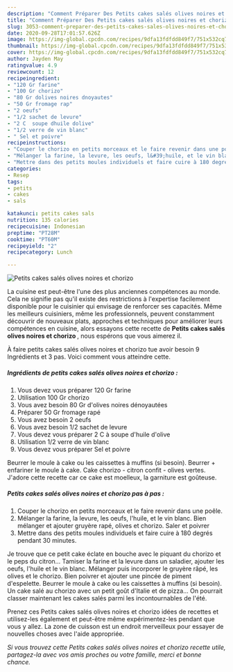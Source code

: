 ```yaml
---
description: "Comment Préparer Des Petits cakes salés olives noires et chorizo"
title: "Comment Préparer Des Petits cakes salés olives noires et chorizo"
slug: 3053-comment-preparer-des-petits-cakes-sales-olives-noires-et-chorizo
date: 2020-09-28T17:01:57.626Z
image: https://img-global.cpcdn.com/recipes/9dfa13fdfdd849f7/751x532cq70/petits-cakes-sales-olives-noires-et-chorizo-photo-principale-de-la-recette.jpg
thumbnail: https://img-global.cpcdn.com/recipes/9dfa13fdfdd849f7/751x532cq70/petits-cakes-sales-olives-noires-et-chorizo-photo-principale-de-la-recette.jpg
cover: https://img-global.cpcdn.com/recipes/9dfa13fdfdd849f7/751x532cq70/petits-cakes-sales-olives-noires-et-chorizo-photo-principale-de-la-recette.jpg
author: Jayden May
ratingvalue: 4.9
reviewcount: 12
recipeingredient:
- "120 Gr farine"
- "100 Gr chorizo"
- "80 Gr dolives noires dnoyautes"
- "50 Gr fromage rap"
- "2 oeufs"
- "1/2 sachet de levure"
- "2 C  soupe dhuile dolive"
- "1/2 verre de vin blanc"
- " Sel et poivre"
recipeinstructions:
- "Couper le chorizo en petits morceaux et le faire revenir dans une poêle."
- "Mélanger la farine, la levure, les oeufs, l&#39;huile, et le vin blanc. Bien mélanger et ajouter gruyère rapé, olives et chorizo. Saler et poivrer"
- "Mettre dans des petits moules individuels et faire cuire à 180 degrés pendant 30 minutes."
categories:
- Resep
tags:
- petits
- cakes
- sals

katakunci: petits cakes sals 
nutrition: 135 calories
recipecuisine: Indonesian
preptime: "PT28M"
cooktime: "PT60M"
recipeyield: "2"
recipecategory: Lunch

---
```



![Petits cakes salés olives noires et chorizo](https://img-global.cpcdn.com/recipes/9dfa13fdfdd849f7/751x532cq70/petits-cakes-sales-olives-noires-et-chorizo-photo-principale-de-la-recette.jpg)

La cuisine est peut-être l'une des plus anciennes compétences au monde. Cela ne signifie pas qu'il existe des restrictions à l'expertise facilement disponible pour le cuisinier qui envisage de renforcer ses capacités. Même les meilleurs cuisiniers, même les professionnels, peuvent constamment découvrir de nouveaux plats, approches et techniques pour améliorer leurs compétences en cuisine, alors essayons cette recette de <strong> Petits cakes salés olives noires et chorizo </strong>, nous espérons que vous aimerez il.

<!--inarticleads1-->

À faire petits cakes salés olives noires et chorizo tue avoir besoin 9 Ingrédients et 3 pas. Voici comment vous atteindre cette.

##### Ingrédients de petits cakes salés olives noires et chorizo :

1. Vous devez vous préparer 120 Gr farine
1. Utilisation 100 Gr chorizo
1. Vous avez besoin 80 Gr d&#39;olives noires dénoyautées
1. Préparer 50 Gr fromage rapé
1. Vous avez besoin 2 oeufs
1. Vous avez besoin 1/2 sachet de levure
1. Vous devez vous préparer 2 C à soupe d&#39;huile d&#39;olive
1. Utilisation 1/2 verre de vin blanc
1. Vous devez vous préparer  Sel et poivre


Beurrer le moule à cake ou les caissettes à muffins (si besoin). Beurrer + enfariner le moule à cake. Cake chorizo - citron confit - olives vertes. J&#39;adore cette recette car ce cake est moelleux, la garniture est goûteuse. 

<!--inarticleads2-->

##### Petits cakes salés olives noires et chorizo pas à pas :

1. Couper le chorizo en petits morceaux et le faire revenir dans une poêle.
1. Mélanger la farine, la levure, les oeufs, l&#39;huile, et le vin blanc. Bien mélanger et ajouter gruyère rapé, olives et chorizo. Saler et poivrer
1. Mettre dans des petits moules individuels et faire cuire à 180 degrés pendant 30 minutes.


Je trouve que ce petit cake éclate en bouche avec le piquant du chorizo et le peps du citron… Tamiser la farine et la levure dans un saladier, ajouter les oeufs, l&#39;huile et le vin blanc. Mélanger puis incorporer le gruyère râpé, les olives et le chorizo. Bien poivrer et ajouter une pincée de piment d&#39;espelette. Beurrer le moule à cake ou les caissettes à muffins (si besoin). Un cake salé au chorizo avec un petit goût d&#39;Italie et de pizza… On pourrait classer maintenant les cakes salés parmi les incontournables de l&#39;été. 

<!--inarticleads1-->

<p>
Prenez ces Petits cakes salés olives noires et chorizo idées de recettes et utilisez-les également et peut-être même expérimentez-les pendant que vous y allez. La zone de cuisson est un endroit merveilleux pour essayer de nouvelles choses avec l'aide appropriée.
</p>

<p>
<i>Si vous trouvez cette Petits cakes salés olives noires et chorizo recette utile, partagez-la avec vos amis proches ou votre famille, merci et bonne chance.</i>
</p>
